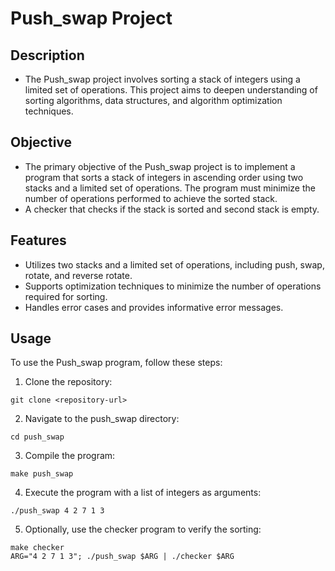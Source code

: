 # Push_swap Project
## Description
- The Push_swap project involves sorting a stack of integers using a limited set of operations. This project aims to deepen understanding of sorting algorithms, data structures, and algorithm optimization techniques.

## Objective
- The primary objective of the Push_swap project is to implement a program that sorts a stack of integers in ascending order using two stacks and a limited set of operations. The program must minimize the number of operations performed to achieve the sorted stack.
- A checker that checks if the stack is sorted and second stack is empty.

## Features
- Utilizes two stacks and a limited set of operations, including push, swap, rotate, and reverse rotate.
- Supports optimization techniques to minimize the number of operations required for sorting.
- Handles error cases and provides informative error messages.

## Usage
To use the Push_swap program, follow these steps:

1. Clone the repository:
```
git clone <repository-url>
```
2. Navigate to the push_swap directory:
```
cd push_swap
```
3. Compile the program:
```
make push_swap
```
4. Execute the program with a list of integers as arguments:
```
./push_swap 4 2 7 1 3
```
5. Optionally, use the checker program to verify the sorting:
```
make checker
ARG="4 2 7 1 3"; ./push_swap $ARG | ./checker $ARG
```
